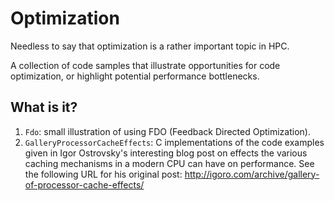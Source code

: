 Optimization
============

Needless to say that optimization is a rather important topic in HPC.

A collection of code samples that illustrate opportunities for code
optimization, or highlight potential performance bottlenecks.

What is it?
-----------
1. `Fdo`: small illustration of using FDO (Feedback Directed Optimization).
1. `GalleryProcessorCacheEffects`: C implementations of the code examples
    given in Igor Ostrovsky's interesting blog post on effects the various
    caching mechanisms in a modern CPU can have on performance.  See the
    following URL for his original post:
    http://igoro.com/archive/gallery-of-processor-cache-effects/
